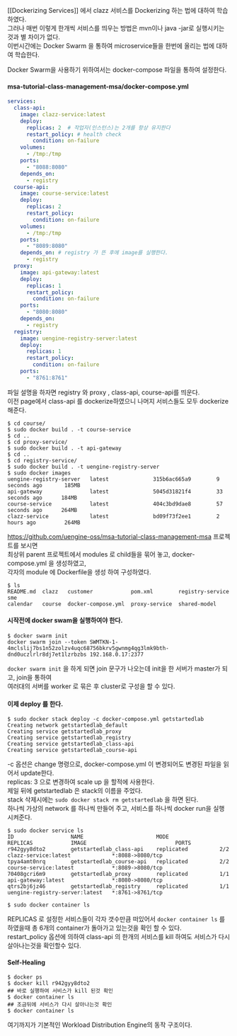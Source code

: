 [[Dockerizing Services]] 에서 clazz 서비스를 Dockerizing 하는 법에 대하여 학습하였다.  
그러나 매번 이렇게 한개씩 서비스를 띄우는 방법은 mvn이나 java -jar로 실행시키는 것과 별 차이가 없다.  
이번시간에는 Docker Swarm 을 통하여 microservice들을 한번에 올리는 법에 대하여 학습한다.  

Docker Swarm을 사용하기 위하여서는 docker-compose 파일을 통하여 설정한다.  
#### msa-tutorial-class-management-msa/docker-compose.yml
```yml
services:
  class-api:
    image: clazz-service:latest
    deploy:
      replicas: 2  # 작업자(인스턴스)는 2개를 항상 유지한다
      restart_policy: # health check
        condition: on-failure
    volumes:
      - /tmp:/tmp
    ports:
      - "8088:8080"
    depends_on:
      - registry
  course-api:
    image: course-service:latest
    deploy:
      replicas: 2
      restart_policy:
        condition: on-failure
    volumes:
      - /tmp:/tmp
    ports:
      - "8089:8080"
    depends_on: # registry 가 뜬 후에 image를 실행한다.
      - registry
  proxy:
    image: api-gateway:latest
    deploy:
      replicas: 1
      restart_policy:
        condition: on-failure
    ports:
      - "8080:8080"
    depends_on:
      - registry
  registry:
    image: uengine-registry-server:latest
    deploy:
      replicas: 1
      restart_policy:
        condition: on-failure
    ports:
      - "8761:8761"
```
파일 설명을 하자면 registry 와 proxy , class-api, course-api를 띄운다.  
이전 page에서 class-api 를 dockerize하였으니 나머지 서비스들도 모두 dockerize 해준다.  
```
$ cd course/
$ sudo docker build . -t course-service
$ cd ..
$ cd proxy-service/
$ sudo docker build . -t api-gateway
$ cd ..
$ cd registry-service/
$ sudo docker build . -t uengine-registry-server
$ sudo docker images
uengine-registry-server   latest              315b6ac665a9        9 seconds ago       185MB
api-gateway               latest              5045d31821f4        33 seconds ago      184MB
course-service            latest              404c3bd9dae8        57 seconds ago      264MB
clazz-service             latest              bd09f73f2ee1        2 hours ago         264MB
```

https://github.com/uengine-oss/msa-tutorial-class-management-msa 프로젝트를 보시면  
최상위 parent 프로젝트에서 modules 로 child들을 묶어 놓고, docker-compose.yml 을 생성하였고,  
각자의 module 에 Dockerfile을 생성 하여 구성하였다.
```
$ ls
README.md  clazz   customer            pom.xml        registry-service  sme
calendar   course  docker-compose.yml  proxy-service  shared-model
```

#### 시작전에 docker swam을 실행하여야 한다.  
```
$ docker swarm init
docker swarm join --token SWMTKN-1-4mclslij7bs1n52zolzv4uqc68756bkrv5gwnmg4qg3lmk9bth-dnd0uczlrlr8dj7et1lzrbzbs 192.168.0.17:2377
```
`docker swarm init` 을 하게 되면 join 문구가 나오는데 init을 한 서버가 master가 되고, join을 통하여  
여러대의 서버를 worker 로 묶은 후 cluster로 구성을 할 수 있다.   

#### 이제 deploy 를 한다.  
```
$ sudo docker stack deploy -c docker-compose.yml getstartedlab
Creating network getstartedlab_default
Creating service getstartedlab_proxy
Creating service getstartedlab_registry
Creating service getstartedlab_class-api
Creating service getstartedlab_course-api
```
-c 옵션은 change 명령으로, docker-compose.yml 이 변경되어도 변경된 파일을 읽어서 update한다.  
replicas: 3 으로 변경하여 scale up 을 할적에 사용한다.  
제일 뒤에 getstartedlab 은 stack의 이름을 주었다.  
stack 삭제시에는 `sudo docker stack rm getstartedlab` 을 하면 된다.  
하나씩 가상의 network 를 하나씩 만들어 주고, 서비스를 하나씩 docker run을 실행 시켜준다.  

```
$ sudo docker service ls
ID                  NAME                       MODE                REPLICAS            IMAGE                            PORTS
r942gyy8dto2        getstartedlab_class-api    replicated          2/2                 clazz-service:latest             *:8088->8080/tcp
tpya4amt0nrq        getstartedlab_course-api   replicated          2/2                 course-service:latest            *:8089->8080/tcp
70408gcri6m9        getstartedlab_proxy        replicated          1/1                 api-gateway:latest               *:8080->8080/tcp
qtrs2bj6jz46        getstartedlab_registry     replicated          1/1                 uengine-registry-server:latest   *:8761->8761/tcp

$ sudo docker container ls
```
REPLICAS 로 설정한 서비스들이 각자 갯수만큼 떠있어서 `docker container ls` 를 하였을때 총 6개의 container가 돌아가고 있는것을 확인 할 수 있다.  
restart_policy 옵션에 의하여 class-api 의 한개의 서비스를 kill 하여도 서비스가 다시 살아나는것을 확인할수 있다.  

#### Self-Healing
```
$ docker ps
$ docker kill r942gyy8dto2
## 바로 실행하여 서비스가 kill 된것 확인
$ docker container ls
## 조금뒤에 서비스가 다시 살아나는것 확인
$ docker container ls
```

여기까지가 기본적인 Workload Distribution Engine의 동작 구조이다.   